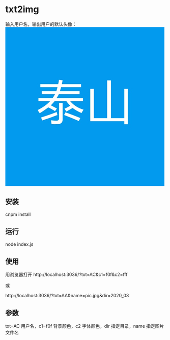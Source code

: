 # txt2img

输入用户名，输出用户的默认头像：
![image](https://github.com/moketao/txt2img/raw/master/2020_03/pic.jpg)


## 安装
cnpm install

## 运行
node index.js

## 使用

用浏览器打开
http://localhost:3036/?txt=AC&c1=f0f&c2=fff

或

http://localhost:3036/?txt=AA&name=pic.jpg&dir=2020_03

## 参数
txt=AC 用户名，c1=f0f 背景颜色，c2 字体颜色，dir 指定目录，name 指定图片文件名
